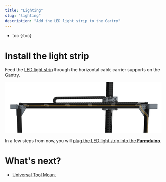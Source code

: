 ```yaml
---
title: "Lighting"
slug: "lighting"
description: "Add the LED light strip to the Gantry"
---
```


* toc
{:toc}


# Install the light strip

Feed the [LED light strip](../../Extras/bom/electronics-and-wiring.md#led-strip) through the horizontal cable carrier supports on the Gantry.

![lights.png](_images/lights.png)

In a few steps from now, you will [plug the LED light strip into the **Farmduino**](../../FarmBot-Genesis-V1.4/electronics.md#step-3-connect-the-peripherals).

# What's next?

 * [Universal Tool Mount](../../FarmBot-Genesis-V1.4/tools/utm.md)
